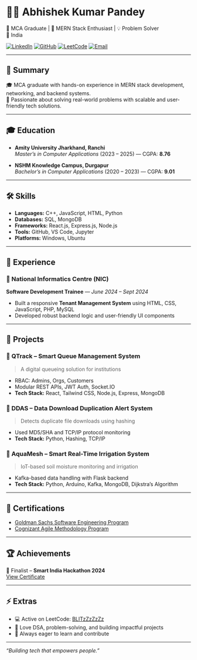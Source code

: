 # 👨‍💻 Abhishek Kumar Pandey

🚀 MCA Graduate | 🧠 MERN Stack Enthusiast | 💡 Problem Solver  
📍 India 

[![LinkedIn](https://img.shields.io/badge/-LinkedIn-blue?style=flat-square&logo=linkedin&link=https://linkedin.com/in/abhishek-k-0181b5229/)](https://linkedin.com/in/abhishek-k-0181b5229/)
[![GitHub](https://img.shields.io/badge/-GitHub-black?style=flat-square&logo=github&link=https://github.com/BLITzZ0)](https://github.com/BLITzZ0)
[![LeetCode](https://img.shields.io/badge/-LeetCode-orange?style=flat-square&logo=leetcode&link=https://leetcode.com/u/BLITzZzZzZz/)](https://leetcode.com/u/BLITzZzZzZz/)
[![Email](https://img.shields.io/badge/-Email-red?style=flat-square&logo=gmail&link=mailto:ababhishek3005@gmail.com)](mailto:ababhishek3005@gmail.com)

---

## 📝 Summary

🎓 MCA graduate with hands-on experience in MERN stack development, networking, and backend systems.  
🌟 Passionate about solving real-world problems with scalable and user-friendly tech solutions.

---

## 🎓 Education

- **Amity University Jharkhand, Ranchi**  
  *Master’s in Computer Applications* (2023 – 2025) — CGPA: **8.76**

- **NSHM Knowledge Campus, Durgapur**  
  *Bachelor’s in Computer Applications* (2020 – 2023) — CGPA: **9.01**

---

## 🛠️ Skills

- **Languages:** C++, JavaScript, HTML, Python  
- **Databases:** SQL, MongoDB  
- **Frameworks:** React.js, Express.js, Node.js  
- **Tools:** GitHub, VS Code, Jupyter  
- **Platforms:** Windows, Ubuntu

---

## 💼 Experience

### 🏢 National Informatics Centre (NIC)  
**Software Development Trainee** — *June 2024 – Sept 2024*  
- Built a responsive **Tenant Management System** using HTML, CSS, JavaScript, PHP, MySQL  
- Developed robust backend logic and user-friendly UI components

---

## 📂 Projects

### 🔹 QTrack – Smart Queue Management System  
> A digital queueing solution for institutions  
- RBAC: Admins, Orgs, Customers  
- Modular REST APIs, JWT Auth, Socket.IO  
- **Tech Stack:** React, Tailwind CSS, Node.js, Express, MongoDB

### 🔹 DDAS – Data Download Duplication Alert System  
> Detects duplicate file downloads using hashing  
- Used MD5/SHA and TCP/IP protocol monitoring  
- **Tech Stack:** Python, Hashing, TCP/IP

### 🔹 AquaMesh – Smart Real-Time Irrigation System  
> IoT-based soil moisture monitoring and irrigation  
- Kafka-based data handling with Flask backend  
- **Tech Stack:** Python, Arduino, Kafka, MongoDB, Dijkstra’s Algorithm

---

## 📜 Certifications

- [Goldman Sachs Software Engineering Program](https://forage-uploads-prod.s3.amazonaws.com/completion-certificates/Goldman%20Sachs/NPdeQ43o8P9HJmJzg_Goldman%20Sachs_qRmN3sgDNCsqaQRNJ_1673926158841_completion_certificate.pdf)  
- [Cognizant Agile Methodology Program](https://forage-uploads-prod.s3.amazonaws.com/completion-certificates/Cognizant/ZZswQd6xGydd758vz_Cognizant%20USA_qRmN3sgDNCsqaQRNJ_1683233703680_completion_certificate.pdf)

---

## 🏆 Achievements

🏅 Finalist – **Smart India Hackathon 2024**  
[View Certificate](https://drive.google.com/file/d/16XKRoxyG-gX5g6LnpG1D38wHi8F1yPha/view?usp=sharing)

---

## ⚡ Extras

- 💻 Active on LeetCode: [BLITzZzZzZz](https://leetcode.com/u/BLITzZzZzZz/)  
- 🧩 Love DSA, problem-solving, and building impactful projects  
- 🎯 Always eager to learn and contribute

---

_“Building tech that empowers people.”_
